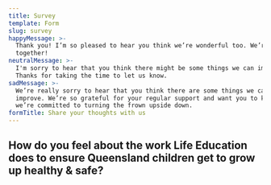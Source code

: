 ```yaml
---
title: Survey
template: Form
slug: survey
happyMessage: >-
  Thank you! I’m so pleased to hear you think we’re wonderful too. We’re in this
  together!
neutralMessage: >-
  I'm sorry to hear that you think there might be some things we can improve on.
  Thanks for taking the time to let us know. 
sadMessage: >-
  We’re really sorry to hear that you think there are some things we can
  improve. We’re so grateful for your regular support and want you to know that
  we’re committed to turning the frown upside down. 
formTitle: Share your thoughts with us
---
```

## How do you feel about the work Life Education does to ensure Queensland children get to grow up healthy & safe?
